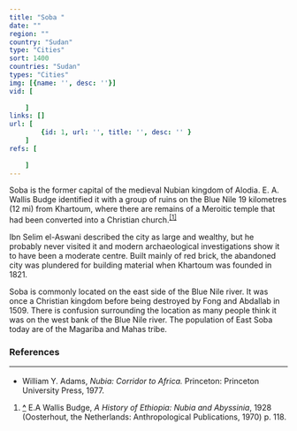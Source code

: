 ```yaml
---
title: "Soba "
date: ""
region: ""
country: "Sudan" 
type: "Cities"
sort: 1400
countries: "Sudan"
types: "Cities"
img: [{name: '', desc: ''}]
vid: [
        
    ]
links: []
url: [
        {id: 1, url: '', title: '', desc: '' }
    ]
refs: [
        
    ]
---
```

<div class="mw-parser-output">
<p>
Soba is the former capital of the medieval Nubian kingdom of Alodia. E. A. Wallis Budge identified it with a group of ruins on the Blue Nile 19 kilometres (12 mi) from Khartoum, where there are remains of a Meroitic temple that had been converted into a Christian church.<sup id="cite_ref-1" class="reference"><a href="#cite_note-1">[1]</a></sup> 
</p>

<p>
Ibn Selim el-Aswani described the city as large and wealthy, but he probably never visited it and modern archaeological investigations show it to have been a moderate centre. Built mainly of red brick, the abandoned city was plundered for building material when Khartoum was founded in 1821.
</p>

<p>
Soba is commonly located on the east side of the Blue Nile river. It was once a Christian kingdom before being destroyed by Fong and Abdallab in 1509. There is confusion surrounding the location as many people think it was on the west bank of the Blue Nile river. The population of East Soba today are of the Magariba and Mahas tribe.
</p>

<h3>
    <span class="mw-headline" id="References">
        References
    </span>
    <hr/>
</h3>
<ul>
    <li>
        William Y. Adams, <i>Nubia: Corridor to Africa.</i> Princeton: Princeton University Press, 1977.
    </li>
</ul>
<div>
    <div>
        <ol>
            <li id="cite_note-1">
                <span class="mw-cite-backlink"><b>
                    <a href="#cite_ref-1" aria-label="Jump up" title="Jump up">^</a></b>
                </span> 
                <span class="reference-text">
                    E.A Wallis Budge, <i>A History of Ethiopia: Nubia and Abyssinia</i>, 1928 (Oosterhout, the Netherlands: Anthropological Publications, 1970) p. 118.
                </span>
            </li>
        </ol>
    </div>
</div>


</div>